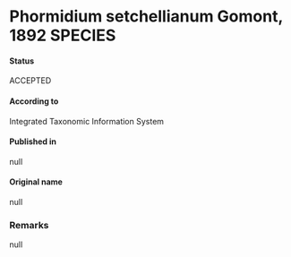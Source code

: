 Phormidium setchellianum Gomont, 1892 SPECIES
=======

#### Status
ACCEPTED

#### According to
Integrated Taxonomic Information System

#### Published in
null

#### Original name
null

### Remarks
null